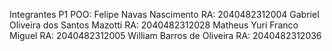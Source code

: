 Integrantes P1 POO:
Felipe Navas Nascimento RA: 2040482312004
Gabriel Oliveira dos Santos Mazotti RA: 2040482312028
Matheus Yuri Franco Miguel RA: 2040482312005
William Barros de Oliveira RA: 2040482312036